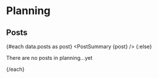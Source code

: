 <script>
	import PostSummary from '$lib/components/post-summary.svelte';
	export let data;
</script>

# Planning

## Posts

{#each data.posts as post}
<PostSummary {post} />
{:else}

There are no posts in planning...yet

{/each}
